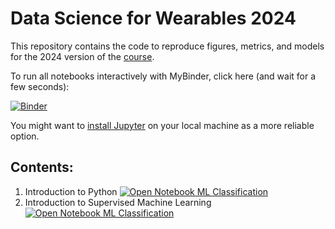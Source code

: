# Data Science for Wearables 2024

This repository contains the code to reproduce figures, metrics, and models for the 2024 version of the [course]([https://hpi.de/digital-health-cluster/teaching/winter-term-2023-24/data-management-for-digital-health.html](https://hpi.de/studium/im-studium/lehrveranstaltungen/digital-health-ma/lehrveranstaltung/wise-23-24-3862-fundamentals-of-programming-for-digital-health.html)).

To run all notebooks interactively with MyBinder, click here (and wait for a few seconds):

[![Binder](https://mybinder.org/badge_logo.svg)](https://mybinder.org/v2/gh/HPI-CH/DS4W-2024/main)

You might want to [install Jupyter](https://jupyter.org/) on your local machine as a more reliable option.

## Contents:

1. Introduction to Python [![Open Notebook ML Classification](https://colab.research.google.com/assets/colab-badge.svg)](https://colab.research.google.com/github/HPI-CH/DS4W-2024/blob/main/01_Intro_Python.ipynb)
1. Introduction to Supervised Machine Learning [![Open Notebook ML Classification](https://colab.research.google.com/assets/colab-badge.svg)](https://colab.research.google.com/github/HPI-CH/DS4W-2024/blob/main/02_Intro_Machine_Learning.ipynb)